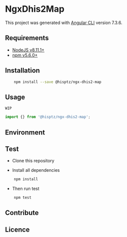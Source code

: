 # NgxDhis2Map

This project was generated with [Angular CLI](https://github.com/angular/angular-cli) version 7.3.6.

## Requirements

- [NodeJS v8.11.1+](https://nodejs.org)
- [npm v5.6.0+](https://www.npmjs.com/)

## Installation

```sh
    npm install --save @hisptz/ngx-dhis2-map
```

## Usage

`WIP`

```js
import {} from '@hisptz/ngx-dhis2-map';
```

## Environment

## Test

- Clone this repository

- Install all dependencies

```sh
    npm install
```

- Then run test

```sh
    npm test
```

## Contribute

## Licence

